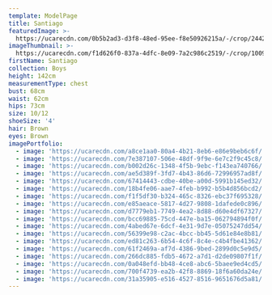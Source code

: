 ```yaml
---
template: ModelPage
title: Santiago
featuredImage: >-
  https://ucarecdn.com/0b5b2ad3-d3f8-48ed-95ee-f8e50926215a/-/crop/2442x1064/0,264/-/preview/
imageThumbnail: >-
  https://ucarecdn.com/f1d626f0-837a-4dfc-8e09-7a2c986c2519/-/crop/1009x1328/185,0/-/preview/
firstName: Santiago
collection: Boys
height: 142cm
measurementType: chest
bust: 68cm
waist: 62cm
hips: 73cm
size: 10/12
shoeSize: '4'
hair: Brown
eyes: Brown
imagePortfolio:
  - image: 'https://ucarecdn.com/a8ce1aa0-80a4-4b21-8eb6-e86e9beb6c6f/'
  - image: 'https://ucarecdn.com/7e387107-506e-48df-9f9e-6e7c2f9c45c8/'
  - image: 'https://ucarecdn.com/b002d26c-1348-4f5b-9ebc-f143ea740766/'
  - image: 'https://ucarecdn.com/ae5d389f-3fd7-4b43-86d6-72996957ad8f/'
  - image: 'https://ucarecdn.com/67414443-cdbe-40be-a00d-5991b145ed32/'
  - image: 'https://ucarecdn.com/18b4fe06-aae7-4feb-b992-b5b4d856bcd2/'
  - image: 'https://ucarecdn.com/f1f5df30-b324-465c-8326-ebc37f695328/'
  - image: 'https://ucarecdn.com/e85aeace-5817-4d27-9808-1dafede0c896/'
  - image: 'https://ucarecdn.com/d7779eb1-7749-4ea2-8d88-d60e4df67327/'
  - image: 'https://ucarecdn.com/bcc69885-75cd-447e-ba15-062794894f0f/'
  - image: 'https://ucarecdn.com/4abed67e-6dcf-4e31-9d7e-05075247dd54/'
  - image: 'https://ucarecdn.com/56399e98-c2ac-4bcc-bb45-5d61e84e8b81/'
  - image: 'https://ucarecdn.com/ed81c263-6b54-4c6f-8c4e-c4b4fbe41362/'
  - image: 'https://ucarecdn.com/61f2469a-af7d-4386-9bed-2899d0c5e9d5/'
  - image: 'https://ucarecdn.com/266dc885-fdb5-4672-a7d1-d2de09807f1f/'
  - image: 'https://ucarecdn.com/0a048efd-bb48-4ce8-abc6-5baee9ed4cd5/'
  - image: 'https://ucarecdn.com/700f4739-ea2b-42f8-8869-18f6a60da24e/'
  - image: 'https://ucarecdn.com/31a35905-e516-4527-8516-9651676d5a81/'
---
```


